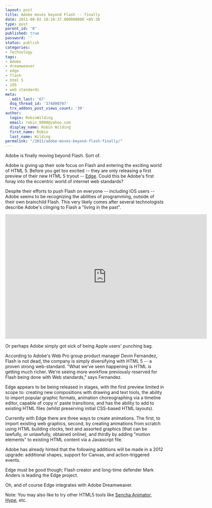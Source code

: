 ```yaml
---
layout: post
title: Adobe moves beyond Flash -- finally
date: 2011-08-02 10:10:37.000000000 +05:30
type: post
parent_id: '0'
published: true
password: ''
status: publish
categories:
- Technology
tags:
- Adobe
- dreamweaver
- edge
- flash
- html 5
- iOS
- web standards
meta:
  _edit_last: '67'
  dsq_thread_id: '374800707'
  trx_addons_post_views_count: '39'
author:
  login: RobinWilding
  email: robin_8000@yahoo.com
  display_name: Robin Wilding
  first_name: Robin
  last_name: Wilding
permalink: "/2011/adobe-moves-beyond-flash-finally/"
---
```

<p>Adobe is finally moving beyond Flash. Sort of.</p>
<p>Adobe is giving up their sole focus on Flash and entering the exciting world of HTML 5. Before you get too excited -- they are only releasing a first preview of their new HTML 5 tryout -- <a href="http://labs.adobe.com/technologies/edge/">Edge</a>. Could this be Adobe's first foray into the eccentric world of internet web standards? </p>
<p>Despite their efforts to push Flash on everyone -- including iOS users -- Adobe seems to be recognizing the abilities of programming, outside of their own brainchild Flash. This very likely comes after several technologists describe Adobe's clinging to Flash a "living in the past".</p>
<p><!--more--></p>
<p><iframe title="AdobeTV Video Player" width="640" height="395" src="http://tv.adobe.com/embed/64/10590/" frameborder="0" allowfullscreen scrolling="no"></iframe></p>
<p>Or perhaps Adobe simply got sick of being Apple users' punching bag.</p>
<p>According to Adobe's Web Pro group product manager Devin Fernandez, Flash is not dead, the company is simply diversifying with HTML 5 -- a proven strong web-standard. "What we've seen happening is HTML is getting much richer. We're seeing more workflow previously reserved for Flash being done with Web standards," says Fernandez. </p>
<p>Edge appears to be being released in stages, with the first preview limited in scope to: creating new compositions with drawing and text tools, the ability to import popular graphic formats, animation choreographing via a timeline editor, capable of copy n' paste transitions, and has the ability to add to existing HTML files (whilst preserving initial CSS-based HTML layouts). </p>
<p>Currently with Edge there are three ways to create animations. The first, to import existing web graphics, second, by creating animations from scratch using HTML building clocks, text and assorted graphics (that can be lawfully, or unlawfully, obtained online), and thirdly by adding "motion elements" to existing HTML content via a Javascript file.</p>
<p>Adobe has already hinted that the following additions will be made in a 2012 upgrade: additional shapes, support for Canvas, and action-triggered events.</p>
<p>Edge must be good though; Flash creator and long-time defender Mark Anders is leading the Edge project. </p>
<p>Oh, and of course Edge integrates with Adobe Dreamweaver.</p>
<p>Note: You may also like to try other HTML5 tools like <a href="http://www.sencha.com/products/animator/">Sencha Animator</a>, <a href="http://www.tumultco.com/hype/">Hype</a>, etc.</p>
